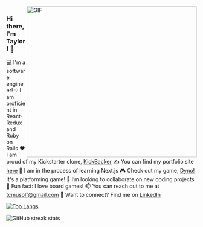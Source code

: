 <img align="right" alt="GIF" src="https://user-images.githubusercontent.com/71670060/116963039-97e0e880-ac5c-11eb-96ee-f314fa4f9d1d.gif" width="450" height="400" />

### Hi there, I'm Taylor! 👋

💻 I'm a software engineer!
💡 I am proficient in React-Redux and Ruby on Rails
❤️ I am proud of my Kickstarter clone, [KickBacker][kickbacker]
✍ You can find my portfolio site [here][portfolio]
:eyes: I am in the process of learning Next.js
🎮 Check out my game, [Dyno!][dyno] It's a platforming game!
:rocket: I’m looking to collaborate on new coding projects
🎲 Fun fact: I love board games!
📫 You can reach out to me at tcmusolf@gmail.com
🔗 Want to connect? Find me on [LinkedIn][linkedin]


[![Top Langs](https://github-readme-stats.vercel.app/api/top-langs/?username=taylormusolf&layout=compact)](https://github.com/anuraghazra/github-readme-stats)

<!-- ![GitHub stats](https://github-readme-stats.vercel.app/api?username=taylormusolf&show_icons=true)   -->

![GitHub streak stats](https://github-readme-streak-stats.herokuapp.com/?user=taylormusolf)  
  

[linkedin]: https://www.linkedin.com/in/taylor-musolf/
[portfolio]: https://taylormusolf.github.io
[angellist]: https://angel.co/u/taylor-musolf
[kickbacker]: https://kickbacker.herokuapp.com/
[dyno]: https://dyno.taylormusolf.com/
